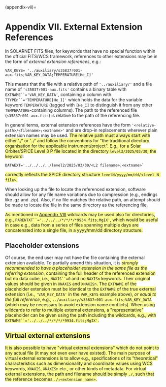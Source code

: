 (appendix-vii)=
# Appendix VII. External Extension References

<style>
  .new {
    background-color:rgb(252, 252, 147)
  }
</style>

In SOLARNET FITS files, for keywords that have no special function within the official FITS/WCS framework, references to other extensions may be in the form of _external extension references_, e.g.:

```none
VAR_KEYS= '../auxiliary/s35837r001-aux.fits;VAR_KEY_DATA;TEMPERATURE[He_I]'
```

This means that the file with a relative path of `'../auxiliary/'` and a file name of `'s35837r001-aux.fits'` contains a binary table with `EXTNAME``='VAR_KEY_DATA'`, containing a column with `TTYPEn``='TEMPERATURE[He_I]'` which holds the data for the variable keyword `TEMPERATURE` (tagged with `[He_I]` to distinguish it from any other `TEMPERATURE`-containing columns). The path to the referenced file (`s35837r001-aux.fits`) is relative to the path of the referencing file.

In general terms, external extension references have the form `'<relative-path>/<filename>;<extname>'` and are drop-in replacements wherever plain extension names may be used. <span class=new>The relative path must always start with either './' or '../' and follow the conventions for "the traditional directory organisation for the applicable instrument/project". E.g., for a Solar Orbiter/SPICE Level 3 P file located in the directory `level3/2025/03/30`, the keyword</span>:

```none
DATAEXT='../../../../level2/2025/03/30/<L2 filename>;<extname>`
```

<span class=new>correctly reflects the SPICE directory structure `levelN/yyyy/mm/dd/<level N file>`.</span>

When looking up the file to locate the referenced extension, software should allow for any file name variations due to compression (e.g., endings like .gz and .zip). Also, if no file matches the relative path, an attempt should be made to locate the file in the same directory as the referencing file.

<span class='new'>As mentioned in [Appendix VIII](#appendix-viii) wildcards may be used also for directories, e.g., `PARENTXT``='../../../*/*/*/*9934.fits;MgIX'`, which would be useful in case e.g., data from a series of files spanning multiple days are concatenated into a single file, in a yyyy/mm/dd directory structure.</span>

## Placeholder extensions

Of course, the end user may not have the file containing the external extension available. To partially amend this situation, it is <span class=new>_strongly recommended to have a placeholder extension in the same file as the referring extension_, containing the full header of the referenced extension but no data cube, i.e., `NAXIS``=0` and no `NAXISn` keywords. Their original values should be given in `XNAXIS` and `XNAXISn`. The `EXTNAME` of the placeholder extension must be identical to the `EXTNAME` of the true external extension (i.e., `'VAR_KEY_DATA'` in the `VAR_KEYS` example above), _or equal to the full reference_, e.g., `../auxiliary/s35837r001-aux.fits;VAR_KEY_DATA` (which may be necessary to avoid extension name conflicts). When using wildcards to refer to multiple external extensions, a "representative" placeholder can be given using the path including the wildcards, e.g., with `EXTNAME``='../../../*/*/*/*9934.fits;MgIX'`.</span>

## <span class=new>Virtual external extensions</span>

<span class=new>It is also possible to have "virtual external extensions" which do not point to any actual file (it may not even ever have existed). The main purpose of virtual external extensions is to allow e.g., specifications of its "theoretical" characteristics such as dimensionality and coordinate values using WCS keywords, `XNAXIS`, `XNAXISn` etc., or other kinds of metadata. For virtual external extensions, the path and filename should be simply `./`, such that the reference becomes `./;<extension name>`.</span>
